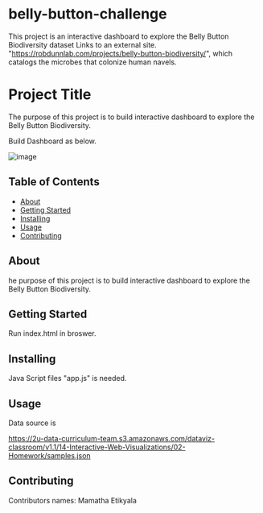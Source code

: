 # belly-button-challenge

This project is an interactive dashboard to explore the Belly Button Biodiversity dataset Links to an external site. "https://robdunnlab.com/projects/belly-button-biodiversity/", which catalogs the microbes that colonize human navels.

# Project Title 

The purpose of this project is to build interactive dashboard to explore the Belly Button Biodiversity.

Build Dashboard as below.

![image](https://github.com/mamathaetikyala/belly-button-challenge/assets/144495805/0e5c1f3f-7852-4fc0-98b7-39e2b9d30855)


## Table of Contents

- [About](#about)
- [Getting Started](#getting_started)
- [Installing](#installing)
- [Usage](#usage)
- [Contributing](#contributing)

## About

he purpose of this project is to build interactive dashboard to explore the Belly Button Biodiversity.

## Getting Started

Run index.html in broswer.

## Installing

Java Script files "app.js" is needed.

## Usage

Data source is 

https://2u-data-curriculum-team.s3.amazonaws.com/dataviz-classroom/v1.1/14-Interactive-Web-Visualizations/02-Homework/samples.json

## Contributing
Contributors names: Mamatha Etikyala

